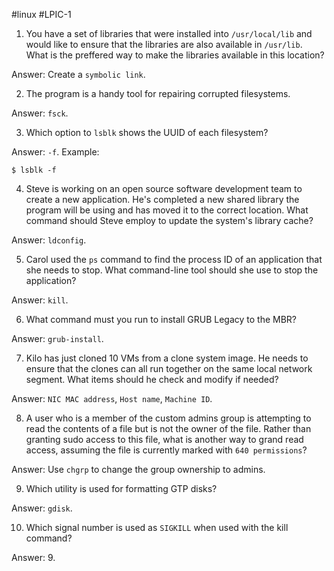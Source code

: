 #linux #LPIC-1 

1. You have a set of libraries that were installed into `/usr/local/lib` and would like to ensure that the libraries are also available in `/usr/lib`. What is the preffered way to make the libraries available in this location?

Answer: Create a `symbolic link`.

2. The program is a handy tool for repairing corrupted filesystems.

Answer: `fsck`.

3. Which option to `lsblk` shows the UUID of each filesystem?

Answer: `-f`. Example:

```shell
$ lsblk -f
```

4. Steve is working on an open source software development team to create a new application. He's completed a new shared library the program will be using and has moved it to the correct location. What command should Steve employ to update the system's library cache?

Answer: `ldconfig`.

5. Carol used the `ps` command to find the process ID of an application that she needs to stop. What command-line tool should she use to stop the application?

Answer: `kill`.

6. What command must you run to install GRUB Legacy to the MBR?

Answer: `grub-install`.

7. Kilo has just cloned 10 VMs from a clone system image. He needs to ensure that the clones can all run together on the same local network segment. What items should he check and modify if needed?

Answer: `NIC MAC address`, `Host name`, `Machine ID`.

8. A user who is a member of the custom admins group is attempting to read the contents of a file but is not the owner of the file. Rather than granting sudo access to this file, what is another way to grand read access, assuming the file is currently marked with `640 permissions`?

Answer: Use `chgrp` to change the group ownership to admins.

9. Which utility is used for formatting GTP disks?

Answer: `gdisk`.

10. Which signal number is used as `SIGKILL` when used with the kill command?

Answer: 9.